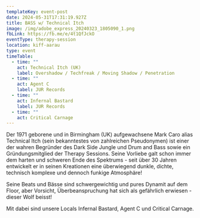 ```yaml
---
templateKey: event-post
date: 2024-05-31T17:31:19.927Z
title: BASS w/ Technical Itch
image: /img/adobe_express_20240323_1805090_1.png
fbLink: https://fb.me/e/4t1QfJckO
eventType: therapy-session
location: kiff-aarau
type: event
timeTable:
  - time: ""
    act: Technical Itch (UK)
    label: Overshadow / Techfreak / Moving Shadow / Penetration
  - time: ""
    act: Agent C
    label: JUR Records
  - time: ""
    act: Infernal Bastard
    label: JUR Records
  - time: ""
    act: Critical Carnage
---
```

Der 1971 geborene und in Birmingham (UK) aufgewachsene Mark Caro alias Technical Itch (sein bekanntestes von zahlreichen Pseudonymen) ist einer der wahren Begründer des Dark Side Jungle und Drum and Bass sowie ein Gründungsmitglied der Therapy Sessions. Seine Vorliebe galt schon immer dem harten und schweren Ende des Spektrums - seit über 30 Jahren entwickelt er in seinen Kreationen eine überwiegend dunkle, dichte, technisch komplexe und dennoch funkige Atmosphäre!

Seine Beats und Bässe sind schwergewichtig und pures Dynamit auf dem Floor, aber Vorsicht, Überbeanspruchung hat sich als gefährlich erwiesen - dieser Wolf beisst!

Mit dabei sind unsere Locals Infernal Bastard, Agent C und Critical Carnage.